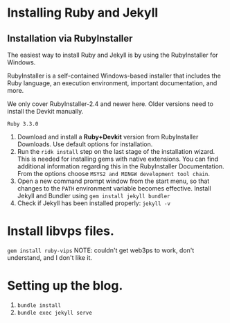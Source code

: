 # Installing Ruby and Jekyll
## Installation via RubyInstaller
The easiest way to install Ruby and Jekyll is by using the RubyInstaller for Windows.

RubyInstaller is a self-contained Windows-based installer that includes the Ruby language, an execution environment, important documentation, and more.

We only cover RubyInstaller-2.4 and newer here. Older versions need to install the Devkit manually.

```Ruby 3.3.0```

1. Download and install a **Ruby+Devkit** version from RubyInstaller Downloads. Use default options for installation.
2. Run the `ridk install` step on the last stage of the installation wizard. This is needed for installing gems with native extensions. You can find additional information regarding this in the RubyInstaller Documentation. From the options choose `MSYS2 and MINGW development tool chain`.
3. Open a new command prompt window from the start menu, so that changes to the `PATH` environment variable becomes effective. Install Jekyll and Bundler using `gem install jekyll bundler`
4. Check if Jekyll has been installed properly: `jekyll -v`

# Install libvps files.

`gem install ruby-vips`
NOTE: couldn't get web3ps to work, don't understand, and I don't like it.

# Setting up the blog.

1. `bundle install`
2. `bundle exec jekyll serve`

